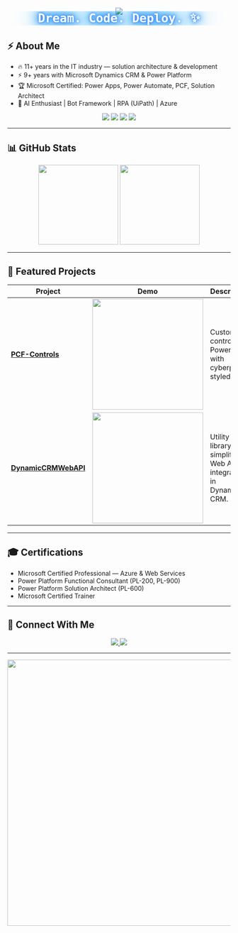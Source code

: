 <div style="text-align:center; margin-top:20px;">
  <img src="https://capsule-render.vercel.app/api?type=waving&color=0:3b82f6,100:0ea5e9&height=250&section=header&text=Dream.%20Code.%20Deploy.%20✨&fontSize=50&fontColor=ffffff&animation=fadeIn" />

  <h2 style="
      color: #ffffff;
      font-size: 32px;
      margin-top: -40px;
      text-shadow:
        0 0 5px #3b82f6,
        0 0 10px #3b82f6,
        0 0 20px #0ea5e9,
        0 0 30px #0ea5e9,
        0 0 40px #3b82f6,
        0 0 55px #0ea5e9,
        0 0 75px #3b82f6;
      animation: pulse 2s infinite alternate;
  ">

    Dream. Code. Deploy. ✨
  </h2>
</div>

<style>
  @keyframes pulse {
    0% {
      text-shadow:
        0 0 5px #3b82f6,
        0 0 10px #3b82f6,
        0 0 20px #0ea5e9,
        0 0 30px #0ea5e9,
        0 0 40px #3b82f6,
        0 0 55px #0ea5e9,
        0 0 75px #3b82f6;
    }
    100% {
      text-shadow:
        0 0 10px #3b82f6,
        0 0 20px #3b82f6,
        0 0 30px #0ea5e9,
        0 0 40px #0ea5e9,
        0 0 50px #3b82f6,
        0 0 70px #0ea5e9,
        0 0 100px #3b82f6;
    }
  }
</style>



## ⚡ About Me  
- 🔥 11+ years in the IT industry — solution architecture & development  
- ⚡ 9+ years with Microsoft Dynamics CRM & Power Platform  
- 🏆 Microsoft Certified: Power Apps, Power Automate, PCF, Solution Architect  
- 🤖 AI Enthusiast | Bot Framework | RPA (UiPath) | Azure  

<p align="center">
  <img src="https://img.shields.io/badge/D365-%2300FFFF.svg?&style=for-the-badge&logo=microsoft-dynamics-365&logoColor=black" />
  <img src="https://img.shields.io/badge/Power_Apps-%23FF00FF.svg?&style=for-the-badge&logo=powerapps&logoColor=white" />
  <img src="https://img.shields.io/badge/Azure-%230096FF.svg?&style=for-the-badge&logo=microsoft-azure&logoColor=white" />
  <img src="https://img.shields.io/badge/AI-ML-%23FFFF00.svg?&style=for-the-badge&logo=python&logoColor=black" />
</p>

---

## 📊 GitHub Stats  
<p align="center">
  <img src="https://github-readme-stats.vercel.app/api?username=NaveenGaneshe&show_icons=true&theme=tokyonight&hide_border=true" height="180"/>
  <img src="https://github-readme-streak-stats.herokuapp.com/?user=NaveenGaneshe&theme=tokyonight&hide_border=true" height="180"/>
</p>

---

## 🚀 Featured Projects  

| Project | Demo | Description |
|---------|------|-------------|
| **[PCF-Controls](https://github.com/NaveenGaneshe/PCF-Controls)** | <img src="https://media.giphy.com/media/QTfX9Ejfra3ZmNxh6B/giphy.gif" width="250"/> | Custom UI controls for Power Apps with cyberpunk-styled UX. |
| **[DynamicCRMWebAPI](https://github.com/NaveenGaneshe/DynamicCRMWebAPI)** | <img src="https://media.giphy.com/media/L1R1tvI9svkIWwpVYr/giphy.gif" width="250"/> | Utility library for simplifying Web API integrations in Dynamics CRM. |

---

## 🎓 Certifications  
- Microsoft Certified Professional — Azure & Web Services  
- Power Platform Functional Consultant (PL-200, PL-900)  
- Power Platform Solution Architect (PL-600)  
- Microsoft Certified Trainer  

---

## 🔗 Connect With Me  
<p align="center">
  <a href="https://www.linkedin.com/in/naveen-ganeshe">
    <img src="https://img.shields.io/badge/LinkedIn-Connect-0077B5?logo=linkedin&logoColor=white&style=for-the-badge" />
  </a>
  <a href="mailto:n.ganeshe@yahoo.com">
    <img src="https://img.shields.io/badge/Email-Me-D14836?logo=gmail&logoColor=white&style=for-the-badge" />
  </a>
</p>

---

<p align="center">
  <img src="https://media.giphy.com/media/xTkcEQACH24SMPxIQg/giphy.gif" width="600" />
</p>
